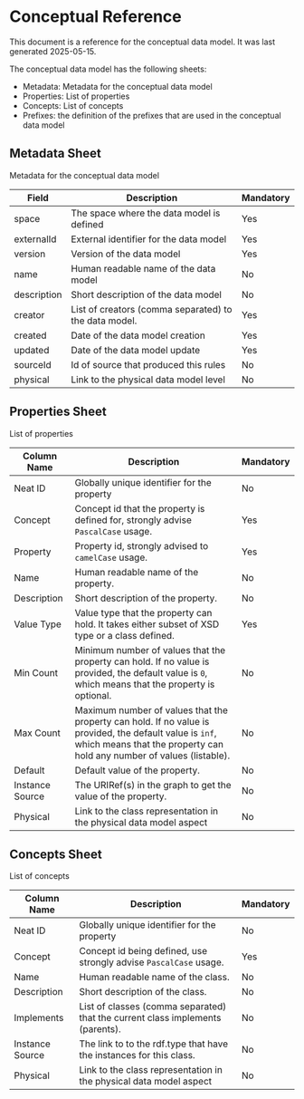 # Conceptual Reference

This document is a reference for the conceptual data model. It was last generated 2025-05-15.

The conceptual data model has the following sheets:
- Metadata: Metadata for the conceptual data model
- Properties: List of properties
- Concepts: List of concepts
- Prefixes: the definition of the prefixes that are used in the conceptual data model

## Metadata Sheet

Metadata for the conceptual data model

| Field | Description | Mandatory |
|----------------|-------------|-----------|
| space | The space where the data model is defined | Yes |
| externalId | External identifier for the data model | Yes |
| version | Version of the data model | Yes |
| name | Human readable name of the data model | No |
| description | Short description of the data model | No |
| creator | List of creators (comma separated) to the data model. | Yes |
| created | Date of the data model creation | Yes |
| updated | Date of the data model update | Yes |
| sourceId | Id of source that produced this rules | No |
| physical | Link to the physical data model level | No |

## Properties Sheet

List of properties

| Column Name | Description | Mandatory |
|----------------|-------------|-----------|
| Neat ID | Globally unique identifier for the property | No |
| Concept | Concept id that the property is defined for, strongly advise `PascalCase` usage. | Yes |
| Property | Property id, strongly advised to `camelCase` usage. | Yes |
| Name | Human readable name of the property. | No |
| Description | Short description of the property. | No |
| Value Type | Value type that the property can hold. It takes either subset of XSD type or a class defined. | Yes |
| Min Count | Minimum number of values that the property can hold. If no value is provided, the default value is  `0`, which means that the property is optional. | No |
| Max Count | Maximum number of values that the property can hold. If no value is provided, the default value is  `inf`, which means that the property can hold any number of values (listable). | No |
| Default | Default value of the property. | No |
| Instance Source | The URIRef(s) in the graph to get the value of the property. | No |
| Physical | Link to the class representation in the physical data model aspect | No |

## Concepts Sheet

List of concepts

| Column Name | Description | Mandatory |
|----------------|-------------|-----------|
| Neat ID | Globally unique identifier for the property | No |
| Concept | Concept id being defined, use strongly advise `PascalCase` usage. | Yes |
| Name | Human readable name of the class. | No |
| Description | Short description of the class. | No |
| Implements | List of classes (comma separated) that the current class implements (parents). | No |
| Instance Source | The link to to the rdf.type that have the instances for this class. | No |
| Physical | Link to the class representation in the physical data model aspect | No |
